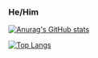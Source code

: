 ### He/Him


[![Anurag's GitHub stats](https://github-readme-stats.vercel.app/api?username=U1trabot&theme=onedark)](https://github.com/anuraghazra/github-readme-stats)

[![Top Langs](https://github-readme-stats.vercel.app/api/top-langs/?username=U1trabot&theme=onedark)](https://github.com/anuraghazra/github-readme-stats)

